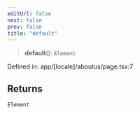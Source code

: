 ```yaml
---
editUrl: false
next: false
prev: false
title: "default"
---
```


> **default**(): `Element`

Defined in: app/\[locale\]/aboutus/page.tsx:7

## Returns

`Element`
